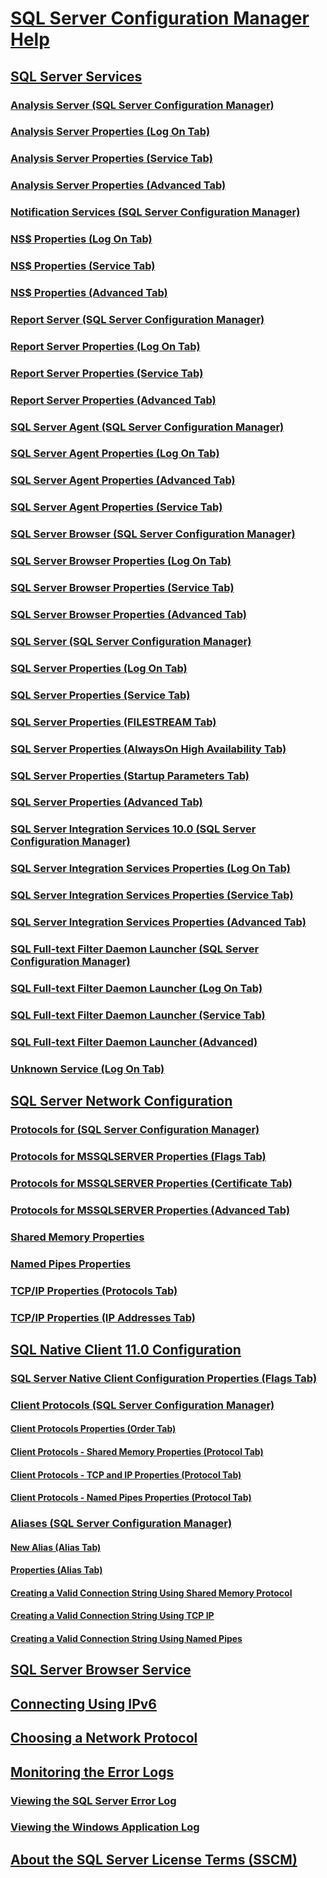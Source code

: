# [SQL Server Configuration Manager Help](sql-server-configuration-manager-help.md)
## [SQL Server Services](sql-server-services.md)
### [Analysis Server <server> (SQL Server Configuration Manager)](analysis-server-server-sql-server-configuration-manager.md)
### [Analysis Server Properties (Log On Tab)](analysis-server-properties-log-on-tab.md)
### [Analysis Server Properties (Service Tab)](analysis-server-properties-service-tab.md)
### [Analysis Server Properties (Advanced Tab)](analysis-server-properties-advanced-tab.md)
### [Notification Services (SQL Server Configuration Manager)](notification-services-sql-server-configuration-manager.md)
### [NS$<service name> Properties (Log On Tab)](ns-service-name-properties-log-on-tab.md)
### [NS$<service name> Properties (Service Tab)](ns-service-name-properties-service-tab.md)
### [NS$<service name> Properties (Advanced Tab)](ns-service-name-properties-advanced-tab.md)
### [Report Server <server> (SQL Server Configuration Manager)](report-server-server-sql-server-configuration-manager.md)
### [Report Server Properties (Log On Tab)](report-server-properties-log-on-tab.md)
### [Report Server Properties (Service Tab)](report-server-properties-service-tab.md)
### [Report Server Properties (Advanced Tab)](report-server-properties-advanced-tab.md)
### [SQL Server Agent <server> (SQL Server Configuration Manager)](sql-server-agent-server-sql-server-configuration-manager.md)
### [SQL Server Agent Properties (Log On Tab)](sql-server-agent-properties-log-on-tab.md)
### [SQL Server Agent Properties (Advanced Tab)](sql-server-agent-properties-advanced-tab.md)
### [SQL Server Agent Properties (Service Tab)](sql-server-agent-properties-service-tab.md)
### [SQL Server Browser (SQL Server Configuration Manager)](sql-server-browser-sql-server-configuration-manager.md)
### [SQL Server Browser Properties (Log On Tab)](sql-server-browser-properties-log-on-tab.md)
### [SQL Server Browser Properties (Service Tab)](sql-server-browser-properties-service-tab.md)
### [SQL Server Browser Properties (Advanced Tab)](sql-server-browser-properties-advanced-tab.md)
### [SQL Server <server> (SQL Server Configuration Manager)](sql-server-server-sql-server-configuration-manager.md)
### [SQL Server Properties (Log On Tab)](sql-server-properties-log-on-tab.md)
### [SQL Server Properties (Service Tab)](sql-server-properties-service-tab.md)
### [SQL Server Properties (FILESTREAM Tab)](sql-server-properties-filestream-tab.md)
### [SQL Server Properties (AlwaysOn High Availability Tab)](sql-server-properties-alwayson-high-availability-tab.md)
### [SQL Server Properties (Startup Parameters Tab)](sql-server-properties-startup-parameters-tab.md)
### [SQL Server Properties (Advanced Tab)](sql-server-properties-advanced-tab.md)
### [SQL Server Integration Services 10.0 (SQL Server Configuration Manager)](sql-server-integration-services-10-0-sql-server-configuration-manager.md)
### [SQL Server Integration Services Properties (Log On Tab)](sql-server-integration-services-properties-log-on-tab.md)
### [SQL Server Integration Services Properties (Service Tab)](sql-server-integration-services-properties-service-tab.md)
### [SQL Server Integration Services Properties (Advanced Tab)](sql-server-integration-services-properties-advanced-tab.md)
### [SQL Full-text Filter Daemon Launcher (SQL Server Configuration Manager)](sql-full-text-filter-daemon-launcher-sql-server-configuration-manager.md)
### [SQL Full-text Filter Daemon Launcher (Log On Tab)](sql-full-text-filter-daemon-launcher-log-on-tab.md)
### [SQL Full-text Filter Daemon Launcher (Service Tab)](sql-full-text-filter-daemon-launcher-service-tab.md)
### [SQL Full-text Filter Daemon Launcher (Advanced)](sql-full-text-filter-daemon-launcher-advanced.md)
### [Unknown Service (Log On Tab)](unknown-service-log-on-tab.md)
## [SQL Server Network Configuration](sql-server-network-configuration.md)
### [Protocols for <server> (SQL Server Configuration Manager)](protocols-for-server-sql-server-configuration-manager.md)
### [Protocols for MSSQLSERVER Properties (Flags Tab)](protocols-for-mssqlserver-properties-flags-tab.md)
### [Protocols for MSSQLSERVER Properties (Certificate Tab)](protocols-for-mssqlserver-properties-certificate-tab.md)
### [Protocols for MSSQLSERVER Properties (Advanced Tab)](protocols-for-mssqlserver-properties-advanced-tab.md)
### [Shared Memory Properties](shared-memory-properties.md)
### [Named Pipes Properties](named-pipes-properties.md)
### [TCP/IP Properties (Protocols Tab)](tcp-ip-properties-protocols-tab.md)
### [TCP/IP Properties (IP Addresses Tab)](tcp-ip-properties-ip-addresses-tab.md)
## [SQL Native Client 11.0 Configuration](sql-native-client-11-0-configuration.md)
### [SQL Server Native Client Configuration Properties (Flags Tab)](sql-server-native-client-configuration-properties-flags-tab.md)
### [Client Protocols (SQL Server Configuration Manager)](client-protocols-sql-server-configuration-manager.md)
#### [Client Protocols Properties (Order Tab)](client-protocols-properties-order-tab.md)
#### [Client Protocols - Shared Memory Properties (Protocol Tab)](client-protocols-shared-memory-properties-protocol-tab.md)
#### [Client Protocols - TCP and IP Properties (Protocol Tab)](client-protocols-tcp-and-ip-properties-protocol-tab.md)
#### [Client Protocols - Named Pipes Properties (Protocol Tab)](client-protocols-named-pipes-properties-protocol-tab.md)
### [Aliases (SQL Server Configuration Manager)](aliases-sql-server-configuration-manager.md)
#### [New Alias (Alias Tab)](new-alias-alias-tab.md)
#### [<Alias> Properties (Alias Tab)](alias-properties-alias-tab.md)
#### [Creating a Valid Connection String Using Shared Memory Protocol](creating-a-valid-connection-string-using-shared-memory-protocol.md)
#### [Creating a Valid Connection String Using TCP IP](creating-a-valid-connection-string-using-tcp-ip.md)
#### [Creating a Valid Connection String Using Named Pipes](creating-a-valid-connection-string-using-named-pipes.md)
## [SQL Server Browser Service](sql-server-browser-service.md)
## [Connecting Using IPv6](connecting-using-ipv6.md)
## [Choosing a Network Protocol](choosing-a-network-protocol.md)
## [Monitoring the Error Logs](monitoring-the-error-logs.md)
### [Viewing the SQL Server Error Log](viewing-the-sql-server-error-log.md)
### [Viewing the Windows Application Log](viewing-the-windows-application-log.md)
## [About the SQL Server License Terms (SSCM)](about-the-sql-server-license-terms-sscm.md)
